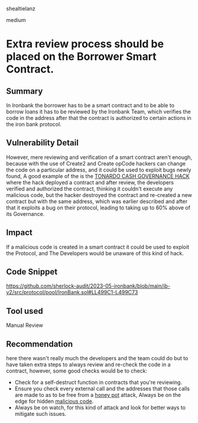 shealtielanz

medium

# Extra review process should be placed on the Borrower Smart Contract.

## Summary
In Ironbank the borrower has to be a smart contract and to be able to borrow loans it has to be reviewed by the Ironbank Team, which verifies the code in the address after that the contract is authorized to certain actions in the iron bank protocol.
## Vulnerability Detail
However, mere reviewing and verification of a smart contract aren't enough, because with the use of Create2 and Create opCode hackers can change the code on a particular address, and it could be used to exploit bugs newly found, A good example of the is the [TONARDO CASH GOVERNANCE HACK](https://youtu.be/whjRc4H-rAc) where the hack deployed a contract and after review, the developers verified and authorized the contract, thinking it couldn't execute any malicious code, but the hacker destroyed the contract and re-created a new contract but with the same address, which was earlier described and after that it exploits a bug on their protocol, leading to taking up to 60% above of its Governance. 
## Impact
If a malicious code is created in a smart contract it could be used to exploit the Protocol, and The Developers would be unaware of this kind of hack.
## Code Snippet
https://github.com/sherlock-audit/2023-05-ironbank/blob/main/ib-v2/src/protocol/pool/IronBank.sol#LL499C1-L499C73
## Tool used

Manual Review

## Recommendation
here there wasn't really much the developers and the team could do but to have taken extra steps to always review and re-check the code in a contract, however, some good checks would be to check:
- Check for a self-destruct function in contracts that you're reviewing.
- Ensure you check every external call and the addresses that those calls are made to as to be free from a [honey pot](https://youtu.be/d0q5zVnNLWs) attack, Always be on the edge for hidden [malicious code](https://youtu.be/qDYlauM00lY).
- Always be on watch, for this kind of attack and look for better ways to mitigate such issues.